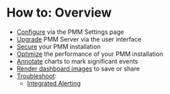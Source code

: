 # How to: Overview

- [Configure](configure.md) via the PMM Settings page
- [Upgrade](upgrade.md) PMM Server via the user interface
- [Secure](secure.md) your PMM installation
- [Optimize](optimize.md) the performance of your PMM installation
- [Annotate](annotate.md) charts to mark significant events
- [Render dashboard images](render-dashboard-images.md) to save or share
- [Troubleshoot](troubleshoot.md):
	- [Integrated Alerting](troubleshoot.md#integrated-alerting)
